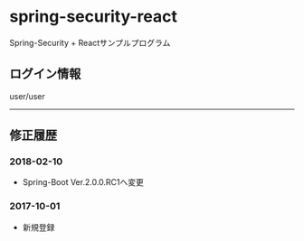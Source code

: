 # spring-security-react

Spring-Security + Reactサンプルプログラム

## ログイン情報

user/user


-------------

## 修正履歴


### 2018-02-10
- Spring-Boot Ver.2.0.0.RC1へ変更

### 2017-10-01
- 新規登録
